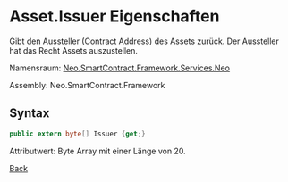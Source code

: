 # Asset.Issuer Eigenschaften

Gibt den Aussteller (Contract Address) des Assets zurück. Der Aussteller hat das Recht Assets auszustellen.

Namensraum: [Neo.SmartContract.Framework.Services.Neo](../../neo.md)

Assembly: Neo.SmartContract.Framework

## Syntax

```c#
public extern byte[] Issuer {get;}
```

Attributwert: Byte Array mit einer Länge von 20. 



[Back](../Asset.md)
